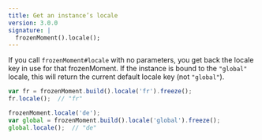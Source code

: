 ```yaml
---
title: Get an instance’s locale
version: 3.0.0
signature: |
  frozenMoment().locale();
---
```



If you call `frozenMoment#locale` with no parameters, you get back the locale key in use for that frozenMoment.  If the instance is bound to the `"global"` locale, this will return the current default locale key (not `"global"`).

```javascript
var fr = frozenMoment.build().locale('fr').freeze();
fr.locale();  // "fr"

frozenMoment.locale('de');
var global = frozenMoment.build().locale('global').freeze();
global.locale();  // "de"
```
